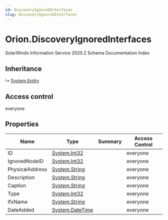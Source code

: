 ```yaml
---
id: DiscoveryIgnoredInterfaces
slug: DiscoveryIgnoredInterfaces
---
```


# Orion.DiscoveryIgnoredInterfaces

SolarWinds Information Service 2020.2 Schema Documentation Index

## Inheritance

↳ [System.Entity](./../System/Entity)

## Access control

everyone

## Properties

| Name | Type | Summary | Access Control |
| ------ | ------ | ------ | ------ |
| ID | [System.Int32](https://docs.microsoft.com/en-us/dotnet/api/system.int32) |  | everyone |
| IgnoredNodeID | [System.Int32](https://docs.microsoft.com/en-us/dotnet/api/system.int32) |  | everyone |
| PhysicalAddress | [System.String](https://docs.microsoft.com/en-us/dotnet/api/system.string) |  | everyone |
| Description | [System.String](https://docs.microsoft.com/en-us/dotnet/api/system.string) |  | everyone |
| Caption | [System.String](https://docs.microsoft.com/en-us/dotnet/api/system.string) |  | everyone |
| Type | [System.Int32](https://docs.microsoft.com/en-us/dotnet/api/system.int32) |  | everyone |
| IfxName | [System.String](https://docs.microsoft.com/en-us/dotnet/api/system.string) |  | everyone |
| DateAdded | [System.DateTime](https://docs.microsoft.com/en-us/dotnet/api/system.datetime) |  | everyone |

